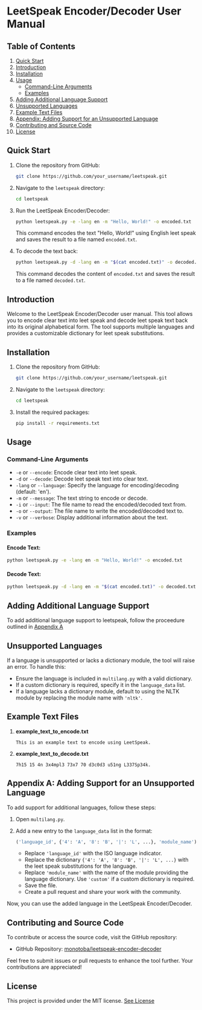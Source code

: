 # LeetSpeak Encoder/Decoder User Manual

## Table of Contents

1. [Quick Start](#quick-start)
2. [Introduction](#introduction)
3. [Installation](#installation)
4. [Usage](#usage)
   - [Command-Line Arguments](#command-line-arguments)
   - [Examples](#examples)
5. [Adding Additional Language Support](#adding-additional-language-support)
6. [Unsupported Languages](#unsupported-languages)
7. [Example Text Files](#example-text-files)
8. [Appendix: Adding Support for an Unsupported Language](#appendix-adding-support-for-an-unsupported-language)
9. [Contributing and Source Code](#contributing-and-source-code)
10. [License](#License)

## Quick Start

1. Clone the repository from GitHub:

   ```bash
   git clone https://github.com/your_username/leetspeak.git
   ```

2. Navigate to the `leetspeak` directory:

   ```bash
   cd leetspeak
   ```

3. Run the LeetSpeak Encoder/Decoder:

   ```bash
   python leetspeak.py -e -lang en -m "Hello, World!" -o encoded.txt
   ```

   This command encodes the text "Hello, World!" using English leet speak and saves the result to a file named `encoded.txt`.

4. To decode the text back:

   ```bash
   python leetspeak.py -d -lang en -m "$(cat encoded.txt)" -o decoded.txt
   ```

   This command decodes the content of `encoded.txt` and saves the result to a file named `decoded.txt`.

## Introduction

Welcome to the LeetSpeak Encoder/Decoder user manual. This tool allows you to encode clear text into leet speak and decode leet speak text back into its original alphabetical form. The tool supports multiple languages and provides a customizable dictionary for leet speak substitutions.

## Installation

1. Clone the repository from GitHub:

   ```bash
   git clone https://github.com/your_username/leetspeak.git
   ```

2. Navigate to the `leetspeak` directory:

   ```bash
   cd leetspeak
   ```

3. Install the required packages:

   ```bash
   pip install -r requirements.txt
   ```

## Usage

### Command-Line Arguments

- `-e` or `--encode`: Encode clear text into leet speak.
- `-d` or `--decode`: Decode leet speak text into clear text.
- `-lang` or `--language`: Specify the language for encoding/decoding (default: 'en').
- `-m` or `--message`: The text string to encode or decode.
- `-i` or `--input`: The file name to read the encoded/decoded text from.
- `-o` or `--output`: The file name to write the encoded/decoded text to.
- `-v` or `--verbose`: Display additional information about the text.

### Examples

#### Encode Text:

```bash
python leetspeak.py -e -lang en -m "Hello, World!" -o encoded.txt
```

#### Decode Text:

```bash
python leetspeak.py -d -lang en -m "$(cat encoded.txt)" -o decoded.txt
```

## Adding Additional Language Support

To add additional language support to leetspeak, follow the proceedure outlined in [Appendix A](#appendix-a-adding-support-for-an-unsupported-language)

## Unsupported Languages

If a language is unsupported or lacks a dictionary module, the tool will raise an error. To handle this:

- Ensure the language is included in `multilang.py` with a valid dictionary.
- If a custom dictionary is required, specify it in the `language_data` list.
- If a language lacks a dictionary module, default to using the NLTK module by replacing the module name with `'nltk'`.

## Example Text Files

1. **example_text_to_encode.txt**

   ```
   This is an example text to encode using LeetSpeak.
   ```

2. **example_text_to_decode.txt**

   ```
   7h15 15 4n 3x4mpl3 73x7 70 d3c0d3 u51ng L337Sp34k.
   ```

## Appendix A: Adding Support for an Unsupported Language

To add support for additional languages, follow these steps:

1. Open `multilang.py`.
2. Add a new entry to the `language_data` list in the format:

   ```python
   ('language_id', {'4': 'A', '8': 'B', '|': 'L', ...}, 'module_name'),
   ```

   - Replace `'language_id'` with the ISO language indicator.
   - Replace the dictionary `{'4': 'A', '8': 'B', '|': 'L', ...}` with the leet speak substitutions for the language.
   - Replace `'module_name'` with the name of the module providing the language dictionary. Use `'custom'` if a custom dictionary is required.
   - Save the file. 
   - Create a pull request and share your work with the community.

Now, you can use the added language in the LeetSpeak Encoder/Decoder.

## Contributing and Source Code

To contribute or access the source code, visit the GitHub repository:

- GitHub Repository: [monotoba/leetspeak-encoder-decoder](https://github.com/Monotoba/leetspeak-encoder-decoder.git)

Feel free to submit issues or pull requests to enhance the tool further. Your contributions are appreciated!

## License
This project is provided under the MIT license. [See License](LICENSE)
